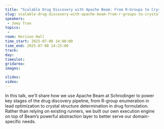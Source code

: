 ```yaml
---
title: "Scalable Drug Discovery with Apache Beam: From R-Groups to Crystal Structures"
slug: scalable-drug-discovery-with-apache-beam-from-r-groups-to-crystal-structures
speakers:
 - Joey Tran
topics:
 - 
room: Horizon Hall
time_start: 2025-07-08 14:00:00
time_end: 2025-07-08 14:25:00
track: 
day: 
timeslot: 
gridarea: 
images: 

slides:
video:
---
```


In this talk, we'll share how we use Apache Beam at Schrodinger to power key stages of the drug discovery pipeline, from R-group enumeration in lead optimization to crystal structure determination in drug formulation. Rather than relying on existing runners, we built our own execution engine on top of Beam’s powerful abstraction layer to better serve our domain-specific needs.